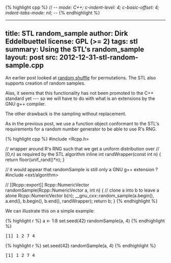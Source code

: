 
{% highlight cpp %}
// -*- mode: C++; c-indent-level: 4; c-basic-offset: 4; indent-tabs-mode: nil; -*-
{% endhighlight %}

---
title: STL random_sample
author: Dirk Eddelbuettel
license: GPL (>= 2)
tags: stl 
summary: Using the STL's random_sample
layout: post
src: 2012-12-31-stl-random-sample.cpp
---
An earlier post looked at [random shuffle](../stl-random-shuffle)
for permutations. The STL also supports creation of random samples.

Alas, it seems that this functionality has not been promoted to the
C++ standard yet --- so we will have to do with what is an
extensions by the GNU g++ compiler.

The other drawback is the sampling without replacement.

As in the previous post, we use a function object conformant to the
STL's requirements for a random number generator to be able to use
R's RNG.



{% highlight cpp %}
#include <Rcpp.h>

// wrapper around R's RNG such that we get a uniform distribution over
// [0,n) as required by the STL algorithm
inline int randWrapper(const int n) { return floor(unif_rand()*n); }

// it would appear that randomSample is still only a GNU g++ extension ?
#include <ext/algorithm>

// [[Rcpp::export]]
Rcpp::NumericVector randomSample(Rcpp::NumericVector a, int n) {
    // clone a into b to leave a alone
    Rcpp::NumericVector b(n);
    __gnu_cxx::random_sample(a.begin(), a.end(), 
                             b.begin(), b.end(), randWrapper);
    return b;
}
{% endhighlight %}


We can illustrate this on a simple example:

{% highlight r %}
a <- 1:8
set.seed(42)
randomSample(a, 4)
{% endhighlight %}



<pre class="output">
[1] 1 2 7 4
</pre>



{% highlight r %}
set.seed(42)
randomSample(a, 4)
{% endhighlight %}



<pre class="output">
[1] 1 2 7 4
</pre>

